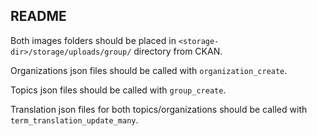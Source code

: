 README
------

Both images folders should be placed in `<storage-dir>/storage/uploads/group/` directory from CKAN.

Organizations json files should be called with `organization_create`.

Topics json files should be called with `group_create`.

Translation json files for both topics/organizations should be called with `term_translation_update_many`.
